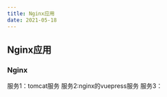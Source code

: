 ```yaml
---
title: Nginx应用
date: 2021-05-18
---
```


## Nginx应用


### Nginx

服务1：tomcat服务
服务2:nginx的vuepress服务
服务3：
